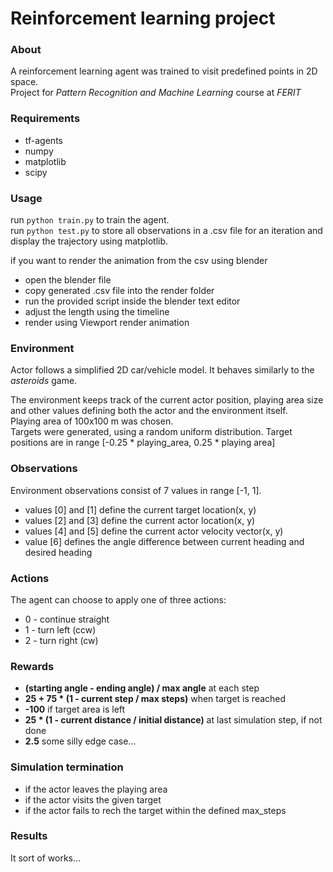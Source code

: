 # Reinforcement learning project

### About
A reinforcement learning agent was trained to visit predefined points in 2D space.  
Project for *Pattern Recognition and Machine Learning* course at *FERIT*

### Requirements
* tf-agents
* numpy
* matplotlib
* scipy

### Usage
run `python train.py` to train the agent.  
run `python test.py` to store all observations in a .csv file for an iteration and display the trajectory using matplotlib.

if you want to render the animation from the csv using blender
* open the blender file
* copy generated .csv file into the render folder
* run the provided script inside the blender text editor
* adjust the length using the timeline
* render using Viewport render animation

### Environment
Actor follows a simplified 2D car/vehicle model. It behaves similarly to the *asteroids* game.  

The environment keeps track of the current actor position, playing area size and other values defining both the actor and the environment itself.  
Playing area of 100x100 m was chosen.  
Targets were generated, using a random uniform distribution. Target positions are in range [-0.25 \* playing_area, 0.25 \* playing area]

### Observations
Environment observations consist of 7 values in range [-1, 1]. 
* values [0] and [1] define the current target location(x, y)
* values [2] and [3] define the current actor location(x, y)
* values [4] and [5] define the current actor velocity vector(x, y)
* value [6] defines the angle difference between current heading and desired heading

### Actions
The agent can choose to apply one of three actions:
* 0 - continue straight
* 1 - turn left (ccw)
* 2 - turn right (cw)

### Rewards
* __(starting angle - ending angle) / max angle__ at each step
* __25 + 75 * (1 - current step / max steps)__ when target is reached
* __-100__ if target area is left
* __25 * (1 - current distance / initial distance)__ at last simulation step, if not done
* __2.5__ some silly edge case...

### Simulation termination
* if the actor leaves the playing area
* if the actor visits the given target
* if the actor fails to rech the target within the defined max_steps

### Results
It sort of works...